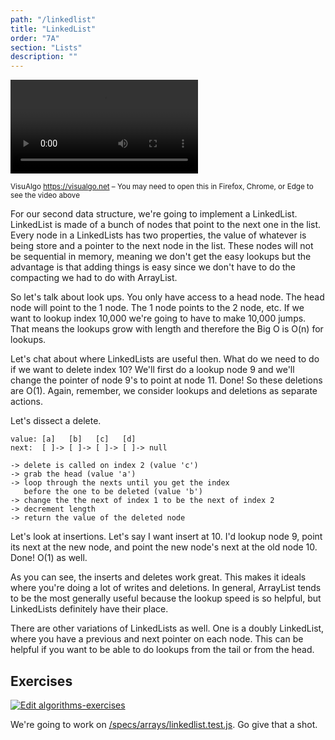 ```yaml
---
path: "/linkedlist"
title: "LinkedList"
order: "7A"
section: "Lists"
description: ""
---
```


<video controls autoplay loop><source src="https://btholt.github.io/complete-intro-to-algorithms/linkedlist-480.webm" type="video/webm"></video>

<sup>VisuAlgo <https://visualgo.net> – You may need to open this in Firefox, Chrome, or Edge to see the video above</sup>

For our second data structure, we're going to implement a LinkedList. LinkedList is made of a bunch of nodes that point to the next one in the list. Every node in a LinkedLists has two properties, the value of whatever is being store and a pointer to the next node in the list. These nodes will not be sequential in memory, meaning we don't get the easy lookups but the advantage is that adding things is easy since we don't have to do the compacting we had to do with ArrayList.

So let's talk about look ups. You only have access to a head node. The head node will point to the 1 node. The 1 node points to the 2 node, etc. If we want to lookup index 10,000 we're going to have to make 10,000 jumps. That means the lookups grow with length and therefore the Big O is O(n) for lookups.

Let's chat about where LinkedLists are useful then. What do we need to do if we want to delete index 10? We'll first do a lookup node 9 and we'll change the pointer of node 9's to point at node 11. Done! So these deletions are O(1). Again, remember, we consider lookups and deletions as separate actions.

Let's dissect a delete.

```text
value: [a]   [b]   [c]   [d]
next:  [ ]-> [ ]-> [ ]-> [ ]-> null

-> delete is called on index 2 (value 'c')
-> grab the head (value 'a')
-> loop through the nexts until you get the index
   before the one to be deleted (value 'b')
-> change the the next of index 1 to be the next of index 2
-> decrement length
-> return the value of the deleted node
```

Let's look at insertions. Let's say I want insert at 10. I'd lookup node 9, point its next at the new node, and point the new node's next at the old node 10. Done! O(1) as well.

As you can see, the inserts and deletes work great. This makes it ideals where you're doing a lot of writes and deletions. In general, ArrayList tends to be the most generally useful because the lookup speed is so helpful, but LinkedLists definitely have their place.

There are other variations of LinkedLists as well. One is a doubly LinkedList, where you have a previous and next pointer on each node. This can be helpful if you want to be able to do lookups from the tail or from the head.

## Exercises

[![Edit algorithms-exercises](https://codesandbox.io/static/img/play-codesandbox.svg)][sb]

We're going to work on [/specs/arrays/linkedlist.test.js][gh]. Go give that a shot.

[gh]: https://github.com/btholt/algorithms-exercises/blob/main/specs/arrays/linkedlist.test.js
[sb]: https://codesandbox.io/s/algorithms-exercises-8kdjr?file=/specs/arrays/linkedlist.test.js
